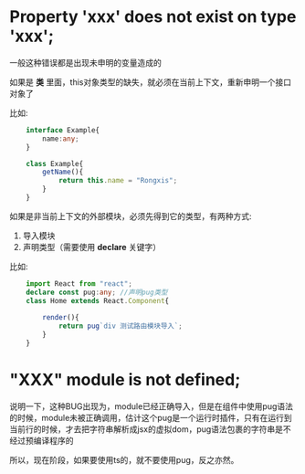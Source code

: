 # Property 'xxx' does not exist on type 'xxx';
一般这种错误都是出现未申明的变量造成的

如果是 **类** 里面，this对象类型的缺失，就必须在当前上下文，重新申明一个接口对象了

比如:
``` ts
    interface Example{
        name:any;        
    } 

    class Example{
        getName(){
            return this.name = "Rongxis";
        }
    }
```

如果是非当前上下文的外部模块，必须先得到它的类型，有两种方式:
1. 导入模块
2. 声明类型（需要使用 **declare** 关键字）

比如:
``` ts
    import React from "react";
    declare const pug:any; //声明pug类型
    class Home extends React.Component{
        
        render(){
            return pug`div 测试路由模块导入`; 
        }
    }
```

# "XXX" module is not defined;

说明一下，这种BUG出现为，module已经正确导入，但是在组件中使用pug语法的时候，module未被正确调用，估计这个pug是一个运行时插件，只有在运行到当前行的时候，才去把字符串解析成jsx的虚拟dom，pug语法包裹的字符串是不经过预编译程序的

所以，现在阶段，如果要使用ts的，就不要使用pug，反之亦然。